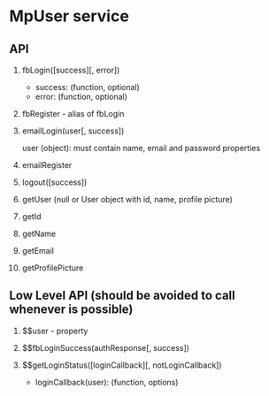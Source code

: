 # MpUser service

## API

1. fbLogin([success][, error])

    - success: (function, optional)
    - error: (function, optional)

2. fbRegister - alias of fbLogin
3. emailLogin(user[, success])

    user (object): must contain name, email and password properties

4. emailRegister
5. logout([success])
6. getUser (null or User object with id, name, profile picture)
7. getId
8. getName
9. getEmail
10. getProfilePicture

## Low Level API (should be avoided to call whenever is possible)

1. $$user - property
2. $$fbLoginSuccess(authResponse[, success])
3. $$getLoginStatus([loginCallback][, notLoginCallback])

    - loginCallback(user): (function, options)
